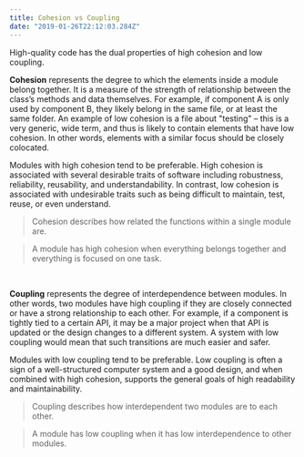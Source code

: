 ```yaml
---
title: Cohesion vs Coupling
date: "2019-01-26T22:12:03.284Z"
---
```


High-quality code has the dual properties of high cohesion and low coupling.

**Cohesion** represents the degree to which the elements inside a module belong together. It is a measure of the strength of relationship between the class’s methods and data themselves. For example, if component A is only used by component B, they likely belong in the same file, or at least the same folder. An example of low cohesion is a file about "testing" – this is a very generic, wide term, and thus is likely to contain elements that have low cohesion. In other words, elements with a similar focus should be closely colocated.

Modules with high cohesion tend to be preferable. High cohesion is associated with several desirable traits of software including robustness, reliability, reusability, and understandability. In contrast, low cohesion is associated with undesirable traits such as being difficult to maintain, test, reuse, or even understand.

> Cohesion describes how related the functions within a single module are.

> A module has high cohesion when everything belongs together and everything is focused on one task.

&nbsp;

**Coupling** represents the degree of interdependence between modules. In other words, two modules have high coupling if they are closely connected or have a strong relationship to each other. For example, if a component is tightly tied to a certain API, it may be a major project when that API is updated or the design changes to a different system. A system with low coupling would mean that such transitions are much easier and safer.

Modules with low coupling tend to be preferable. Low coupling is often a sign of a well-structured computer system and a good design, and when combined with high cohesion, supports the general goals of high readability and maintainability.

> Coupling describes how interdependent two modules are to each other.

> A module has low coupling when it has low interdependence to other modules.
